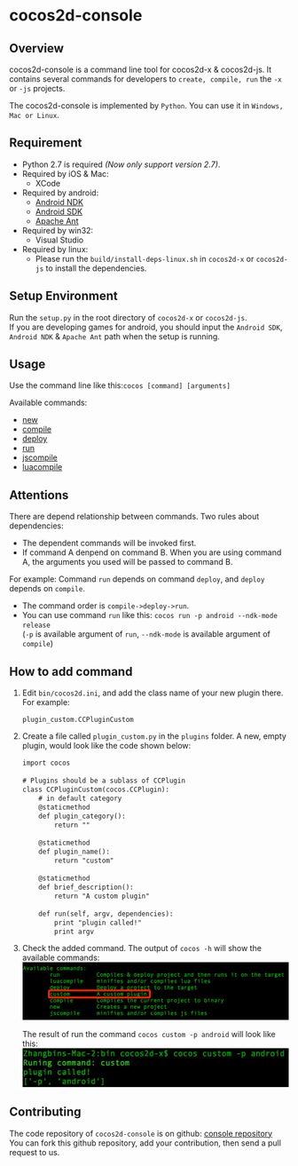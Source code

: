# cocos2d-console

## Overview
cocos2d-console is a command line tool for cocos2d-x & cocos2d-js. It contains several commands for developers to `create, compile, run` the `-x` or `-js` projects.

The cocos2d-console is implemented by `Python`. You can use it in `Windows, Mac or Linux`.

## Requirement

* Python 2.7 is required *(Now only support version 2.7)*.
* Required by iOS & Mac:
	* XCode
* Required by android:
	* [Android NDK](https://developer.android.com/tools/sdk/ndk/)
	* [Android SDK](https://developer.android.com/tools/sdk/)
	* [Apache Ant](http://ant.apache.org/)
* Required by win32:
	* Visual Studio
* Required by linux:
	* Please run the `build/install-deps-linux.sh` in `cocos2d-x` or `cocos2d-js` to install the dependencies.
	
## Setup Environment
Run the `setup.py` in the root directory of `cocos2d-x` or `cocos2d-js`.  
If you are developing games for android, you should input the `Android SDK`, `Android NDK` & `Apache Ant` path when the setup is running.

## Usage
Use the command line like this:`cocos [command] [arguments]`

Available commands:

* [new](cocos-new.md)
* [compile](cocos-compile.md)
* [deploy](cocos-deploy.md)
* [run](cocos-run.md)
* [jscompile](cocos-jscompile.md)
* [luacompile](cocos-luacompile.md)

## Attentions  
There are depend relationship between commands. Two rules about dependencies:  

* The dependent commands will be invoked first.
* If command A denpend on command B. When you are using command A, the arguments you used will be passed to command B.

For example: Command `run` depends on command `deploy`, and `deploy` depends on `compile`.  

* The command order is `compile->deploy->run`.
* You can use command `run` like this: `cocos run -p android --ndk-mode release`  
(`-p` is available argument of `run`, `--ndk-mode` is available argument of `compile`)

## How to add command

1. Edit `bin/cocos2d.ini`, and add the class name of your new plugin there. For example:  

	```
	plugin_custom.CCPluginCustom
	``` 

2. Create a file called `plugin_custom.py` in the `plugins` folder.
	A new, empty plugin, would look like the code shown below:

	```
	import cocos

    # Plugins should be a sublass of CCPlugin
    class CCPluginCustom(cocos.CCPlugin):   
        # in default category
        @staticmethod
        def plugin_category():
            return ""

        @staticmethod
        def plugin_name():
            return "custom"

        @staticmethod
        def brief_description():
            return "A custom plugin"                

        def run(self, argv, dependencies):
            print "plugin called!"
            print argv
	```
3. Check the added command. The output of `cocos -h` will show the available commands:  
	![available commands](available_cmds.jpg)
	
	The result of run the command `cocos custom -p android` will look like this:  
	![run custom](run_custom.jpg)

## Contributing

The code repository of `cocos2d-console` is on github: [console repository](https://github.com/cocos2d/cocos2d-console)  
You can fork this github repository, add your contribution, then send a pull request to us.
